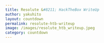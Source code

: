 ```yaml
---
title: Resolute &#8211; HackTheBox WriteUp
author: yakuhito
layout: countdown
permalink: resolute-htb-writeup
image: /images/resolute_htb_writeup.jpeg
category: countdown
---
```


<script>
var release_date = new Date("May 30, 2020 19:00 UTC");
</script>